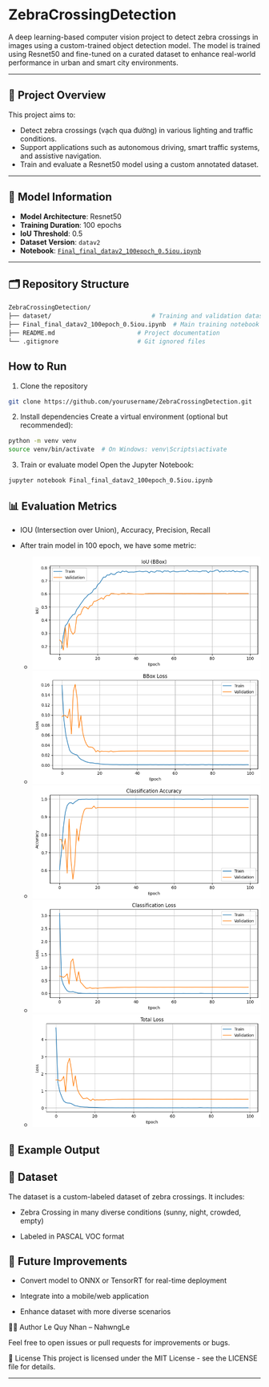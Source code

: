 # ZebraCrossingDetection

A deep learning-based computer vision project to detect zebra crossings in images using a custom-trained object detection model. The model is trained using Resnet50 and fine-tuned on a curated dataset to enhance real-world performance in urban and smart city environments.

---

## 📂 Project Overview

This project aims to:
- Detect zebra crossings (vạch qua đường) in various lighting and traffic conditions.
- Support applications such as autonomous driving, smart traffic systems, and assistive navigation.
- Train and evaluate a Resnet50 model using a custom annotated dataset.

---

## 🧠 Model Information

- **Model Architecture**: Resnet50
- **Training Duration**: 100 epochs
- **IoU Threshold**: 0.5
- **Dataset Version**: `datav2`
- **Notebook**: [`Final_final_datav2_100epoch_0.5iou.ipynb`](./Final_final_datav2_100epoch_0.5iou.ipynb)

---

## 🗂️ Repository Structure

```bash
ZebraCrossingDetection/
├── dataset/                            # Training and validation datasets (not included)
├── Final_final_datav2_100epoch_0.5iou.ipynb  # Main training notebook
├── README.md                       # Project documentation
└── .gitignore                      # Git ignored files
```

## How to Run
1. Clone the repository
```bash
git clone https://github.com/yourusername/ZebraCrossingDetection.git
```

2. Install dependencies
Create a virtual environment (optional but recommended):

```bash
python -m venv venv
source venv/bin/activate  # On Windows: venv\Scripts\activate
```
3. Train or evaluate model
Open the Jupyter Notebook:

```bash
jupyter notebook Final_final_datav2_100epoch_0.5iou.ipynb
```

## 📊 Evaluation Metrics
- IOU (Intersection over Union), Accuracy, Precision, Recall

- After train model in 100 epoch, we have some metric:
  - ![IOU](images/IOU(BBox).png)
  - ![BBox Loss](images/BBoxLoss.png)
  - ![Classification Accuracy](images/ClassAccuracy.png)
  - ![Class Loss](images/ClassLoss.png)
  - ![Total Loss](images/TotalLoss.png)

## 📸 Example Output


## 📁 Dataset
The dataset is a custom-labeled dataset of zebra crossings. It includes:

- Zebra Crossing in many diverse conditions (sunny, night, crowded, empty)

- Labeled in PASCAL VOC format


## 📌 Future Improvements
- Convert model to ONNX or TensorRT for real-time deployment

- Integrate into a mobile/web application

- Enhance dataset with more diverse scenarios

👨‍💻 Author
Le Quy Nhan – NahwngLe

Feel free to open issues or pull requests for improvements or bugs.

📝 License
This project is licensed under the MIT License - see the LICENSE file for details.


---
